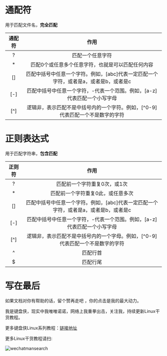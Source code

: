 # 通配符

用于匹配文件名，**完全匹配**

|通配符|作用|
|:--:|:--:|
|?|匹配一个任意字符|
|*|匹配0个或任意多个任意字符，也就是可以匹配任何内容|
|[]|匹配中括号中任意一个字符。例如，[abc]代表一定匹配一个字符，或者是a，或者是b，或者是c|
|[-]|匹配中括号中任意一个字符，-代表一个范围。例如，[a-z]代表匹配一个小写字母|
|[^]|逻辑非，表示匹配不是中括号内的一个字符。例如，[^0-9]代表匹配一个不是数字的字符|

# 正则表达式

用于匹配字符串，**包含匹配**

|正则符|作用|
|:--:|:--:|
|?|匹配前一个字符重复0次，或1次|
|*|匹配前一个字符重复0此，或任意多次|
|[]|匹配中括号中任意一个字符。例如，[abc]代表一定匹配一个字符，或者是a，或者是b，或者是c|
|[-]|匹配中括号中任意一个字符，-代表一个范围。例如，[a-z]代表匹配一个小写字母|
|[^]|逻辑非，表示匹配不是中括号内的一个字母。例如，[^0-9]代表匹配一个不是数字的字符|
|^|匹配行首|
|$|匹配行尾|

# 写在最后

如果文档对你有帮助的话，留个赞再走吧 ，你的点击是我的最大动力。

我是键盘侠，现实中我唯唯诺诺，网络上我重拳出击，关注我，持续更新Linux干货教程。

更多键盘侠Linux系列教程：[链接地址](https://www.cnblogs.com/MrKeyboard/category/1786086.html)

更多Linux干货教程请扫:

![wechatmansearch](https://ylighgh.gitee.io/blogparkcdn/images/wechatmansearch.jpg)
